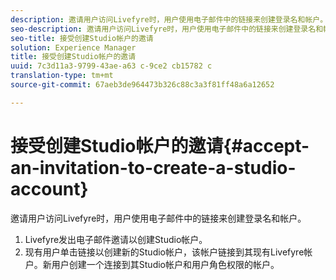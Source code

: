 ```yaml
---
description: 邀请用户访问Livefyre时，用户使用电子邮件中的链接来创建登录名和帐户。
seo-description: 邀请用户访问Livefyre时，用户使用电子邮件中的链接来创建登录名和帐户。
seo-title: 接受创建Studio帐户的邀请
solution: Experience Manager
title: 接受创建Studio帐户的邀请
uuid: 7c3d11a3-9799-43ae-a63 c-9ce2 cb15782 c
translation-type: tm+mt
source-git-commit: 67aeb3de964473b326c88c3a3f81ff48a6a12652

---
```



# 接受创建Studio帐户的邀请{#accept-an-invitation-to-create-a-studio-account}

邀请用户访问Livefyre时，用户使用电子邮件中的链接来创建登录名和帐户。

1. Livefyre发出电子邮件邀请以创建Studio帐户。
1. 现有用户单击链接以创建新的Studio帐户，该帐户链接到其现有Livefyre帐户。新用户创建一个连接到其Studio帐户和用户角色权限的帐户。

